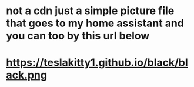 # not a cdn just a simple picture file that goes to my home assistant and you can too by this url below
# https://teslakitty1.github.io/black/black.png

